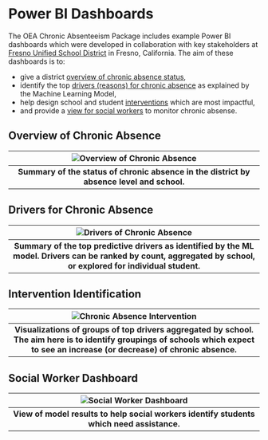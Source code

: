 # Power BI Dashboards

The OEA Chronic Absenteeism Package includes example Power BI dashboards which were developed in collaboration with key stakeholders at [Fresno Unified School District](https://www.fresnounified.org/) in Fresno, California. The aim of these dashboards is to:
  - give a district [overview of chronic absence status](#overview-of-chronic-absence),
  - identify the top [drivers (reasons) for chronic absence](#drivers_of_chronic_absence) as explained by the Machine Learning Model,
  - help design school and student [interventions](#intervenction_identification) which are most impactful,
  - and provide a [view for social workers](#social_worker_dashboard) to monitor chronic absense.

## Overview of Chronic Absence

| ![Overview of Chronic Absence](https://github.com/microsoft/OpenEduAnalytics/blob/main/packages/package_catalog/Chronic_Absenteeism/docs/images/Chronic%20Absenteeism%20Dashboard%20Overview.png "Overview of Chronic Absence") |
|:--:|
| <b> Summary of the status of chronic absence in the district by absence level and school. </b>|

## Drivers for Chronic Absence

| ![Drivers of Chronic Absence](https://github.com/microsoft/OpenEduAnalytics/blob/main/packages/package_catalog/Chronic_Absenteeism/docs/images/Chronic%20Absenteeism%20Drivers%20Dashboard.png "Drivers of Chronic Absence") |
|:--:|
| <b> Summary of the top predictive drivers as identified by the ML model. Drivers can be ranked by count, aggregated by school, or explored for individual student. </b>|

## Intervention Identification

| ![Chronic Absence Intervention](https://github.com/microsoft/OpenEduAnalytics/blob/main/packages/package_catalog/Chronic_Absenteeism/docs/images/powerBIIntervention.png "Chronic Absence Intervention") |
|:--:|
| <b> Visualizations of groups of top drivers aggregated by school. The aim here is to identify groupings of schools which expect to see an increase (or decrease) of chronic absence. </b>|

## Social Worker Dashboard

| ![Social Worker Dashboard](https://github.com/microsoft/OpenEduAnalytics/blob/main/packages/package_catalog/Chronic_Absenteeism/docs/images/Chronic%20Absenteeism%20Social%20Worker%20Dashboard.png "Social Worker Dashboard") |
|:--:|
| <b> View of model results to help social workers identify students which need assistance. </b>|


